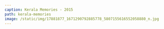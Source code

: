```yaml
---
caption: Kerala Memories - 2015
path: kerala-memories
image: /static/img/17881877_1671290792885778_5807155616552058880_n.jpg
---
```

